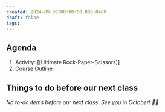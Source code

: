 ```yaml
---
created: 2024-09-09T00:00:00.000-0400
draft: false
tags:
---
```

## Agenda
1. Activity: [[Ultimate Rock-Paper-Scissors]]
1. [Course Outline](https://drive.google.com/file/d/1dRBdmlN6Gu955Lw10bWbd8QZ2_GojEEB/view)
	
## Things to do before our next class

*No to-do items before our next class. See you in October! 🍂🍁*